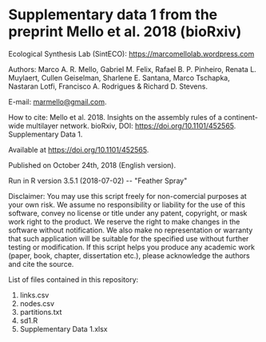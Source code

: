 # Supplementary data 1 from the preprint Mello et al. 2018 (bioRxiv)


Ecological Synthesis Lab (SintECO): https://marcomellolab.wordpress.com

Authors: Marco A. R. Mello, Gabriel M. Felix, Rafael B. P. Pinheiro, Renata L. Muylaert, Cullen Geiselman, Sharlene E. Santana, Marco Tschapka, Nastaran Lotfi, Francisco A. Rodrigues & Richard D. Stevens.

E-mail: marmello@gmail.com.

How to cite: Mello et al. 2018. Insights on the assembly rules of a continent-wide multilayer network. bioRxiv, DOI: https://doi.org/10.1101/452565. Supplementary Data 1. 

Available at https://doi.org/10.1101/452565.

Published on October 24th, 2018 (English version).

Run in R version 3.5.1 (2018-07-02) -- "Feather Spray"

Disclaimer: You may use this script freely for non-comercial purposes at your own risk. We assume no responsibility or liability for the use of this software, convey no license or title under any patent, copyright, or mask work right to the product. We reserve the right to make changes in the software without notification. We also make no representation or warranty that such application will be suitable for the specified use without further testing or modification. If this script helps you produce any academic work (paper, book, chapter, dissertation etc.), please acknowledge the authors and cite the source.

List of files contained in this repository:

1. links.csv
2. nodes.csv
3. partitions.txt
4. sd1.R
5. Supplementary Data 1.xlsx
